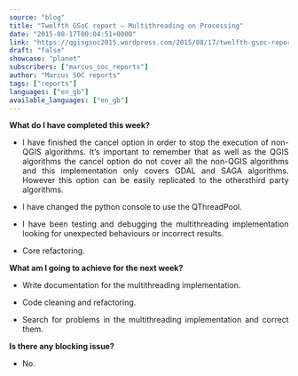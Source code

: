 ```yaml
---
source: "blog"
title: "Twelfth GSoC report – Multithreading on Processing"
date: "2015-08-17T00:04:51+0000"
link: "https://qgisgsoc2015.wordpress.com/2015/08/17/twelfth-gsoc-report-multithreading-on-processing/"
draft: "false"
showcase: "planet"
subscribers: ["marcus_soc_reports"]
author: "Marcus SOC reports"
tags: ["reports"]
languages: ["en_gb"]
available_languages: ["en_gb"]
---
```


<p><strong>What do I have completed this week?</strong></p>
<ul>
<li>
<p align="justify">I have finished the cancel option in order to stop the execution of non-QGIS algorithms. It&#8217;s important to remember that as well as the QGIS algorithms the cancel option do not cover all the non-QGIS algorithms and this implementation only covers GDAL and SAGA algorithms. However this option can be easily replicated to the othersthird party algorithms.</p>
</li>
<li>
<p align="justify">I have changed the python console to use the QThreadPool.</p>
</li>
<li>
<p align="justify">I have been testing and debugging the multithreading implementation looking for unexpected behaviours or incorrect results.</p>
</li>
<li>Core refactoring.</li>
</ul>
<p><strong>What am I going to achieve for the next week?</strong></p>
<ul>
<li>
<p align="justify">Write documentation for the multithreading implementation.</p>
</li>
<li>
<p align="justify">Code cleaning and refactoring.</p>
</li>
<li>
<p align="justify">Search for problems in the multithreading implementation and correct them.</p>
</li>
</ul>
<p><strong>Is there any blocking issue?</strong></p>
<ul>
<li>
<p align="justify">No.</p>
</li>
</ul>
